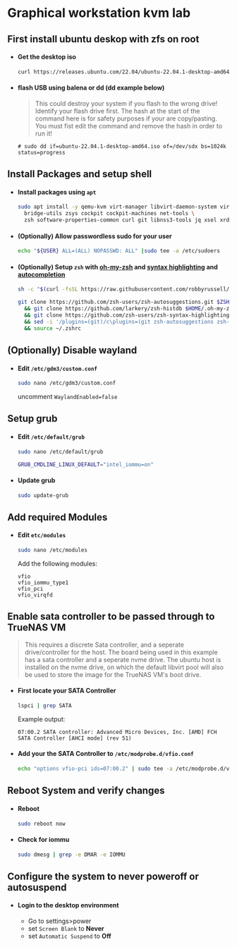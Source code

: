 # Graphical workstation kvm lab

## First install ubuntu deskop with zfs on root
- #### Get the desktop iso
  ```bash
  curl https://releases.ubuntu.com/22.04/ubuntu-22.04.1-desktop-amd64.iso -o ubuntu-22.04.1-desktop-amd64.iso
  ```
- #### flash USB using balena or dd (dd example below)
  > This could destroy your system if you flash to the wrong drive! Identify your flash drive first.
  > The hash at the start of the command here is for safety purposes if your are copy/pasting.
  > You must fist edit the command and remove the hash in order to run it!
  ```
  # sudo dd if=ubuntu-22.04.1-desktop-amd64.iso of=/dev/sdx bs=1024k status=progress
  ```

## Install Packages and setup shell
- #### Install packages using `apt`
  ```bash
  sudo apt install -y qemu-kvm virt-manager libvirt-daemon-system virtinst libvirt-clients \
    bridge-utils zsys cockpit cockpit-machines net-tools \
    zsh software-properties-common curl git libnss3-tools jq xsel xrdp
  ```
- #### (Optionally) Allow passwordless sudo for your user
  ```bash
  echo "${USER} ALL=(ALL) NOPASSWD: ALL" |sudo tee -a /etc/sudoers
  ```
- #### (Optionally) Setup `zsh` with [oh-my-zsh](https://github.com/ohmyzsh/ohmyzsh) and [syntax highlighting](https://github.com/zsh-users/zsh-syntax-highlighting) and [autocompletion](https://github.com/marlonrichert/zsh-autocomplete)
  ```bash
  sh -c "$(curl -fsSL https://raw.githubusercontent.com/robbyrussell/oh-my-zsh/master/tools/install.sh)"
  ```
  ```bash
  git clone https://github.com/zsh-users/zsh-autosuggestions.git $ZSH_CUSTOM/plugins/zsh-autosuggestions \
    && git clone https://github.com/larkery/zsh-histdb $HOME/.oh-my-zsh/custom/plugins/zsh-histdb \
    && git clone https://github.com/zsh-users/zsh-syntax-highlighting.git $ZSH_CUSTOM/plugins/zsh-syntax-highlighting \
    && sed -i '/plugins=(git)/c\plugins=(git zsh-autosuggestions zsh-syntax-highlighting)' ~/.zshrc \
    && source ~/.zshrc
  ```
## (Optionally) Disable wayland
- #### Edit `/etc/gdm3/custom.conf`
  ```bash
  sudo nano /etc/gdm3/custom.conf
  ```
  uncomment `WaylandEnabled=false`

## Setup grub
- #### Edit `/etc/default/grub`
  ```bash
  sudo nano /etc/default/grub
  ```
  ```bash
  GRUB_CMDLINE_LINUX_DEFAULT="intel_iommu=on"
  ```
- #### Update grub
  ```bash
  sudo update-grub
  ```
## Add required Modules
- #### Edit `etc/modules`
  ```bash
  sudo nano /etc/modules
  ```
  Add the following modules:
  ```
  vfio
  vfio_iommu_type1
  vfio_pci
  vfio_virqfd
  ```

## Enable sata controller to be passed through to TrueNAS VM
> This requires a discrete Sata controller, and a seperate drive/controller for the host.
> The board being used in this example has a sata controller and a seperate nvme drive.
> The ubuntu host is installed on the nvme drive, on which the default libvirt pool will
> also be used to store the image for the TrueNAS VM's boot drive.
- #### First locate your SATA Controller
  ```bash
  lspci | grep SATA
  ```
  Example output:
  ```
  07:00.2 SATA controller: Advanced Micro Devices, Inc. [AMD] FCH SATA Controller [AHCI mode] (rev 51)
  ```
- #### Add your the SATA Controller to `/etc/modprobe.d/vfio.conf`
  ```bash
  echo "options vfio-pci ids=07:00.2" | sudo tee -a /etc/modprobe.d/vfio.conf
  ```
## Reboot System and verify changes
- #### Reboot
  ``` bash
  sudo reboot now
  ```
- #### Check for iommu
  ```bash
  sudo dmesg | grep -e DMAR -e IOMMU
  ```

## Configure the system to never poweroff or autosuspend
- #### Login to the desktop environment 
  - Go to settings>power 
  - set `Screen Blank` to **Never**
  - set `Automatic Suspend` to **Off** 

